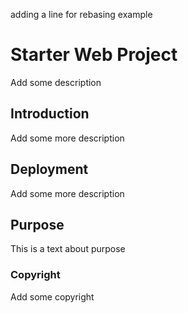 adding a line for rebasing example

# Starter Web Project

Add some description

## Introduction

Add some more description

## Deployment

Add some more description

## Purpose 

This is a text about purpose

### Copyright

Add some copyright



